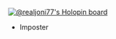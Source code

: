 [![@realjoni77's Holopin board](https://holopin.me/realjoni77)](https://holopin.io/@realjoni77)

- Imposter

<!---
realjoni17/realjoni17 is a ✨ special ✨ repository because its `README.md` (this file) appears on your GitHub profile.
You can click the Preview link to take a look at your changes.
--->

